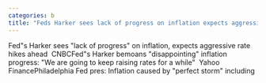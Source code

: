 ```yaml
---
categories: b
title: "Feds Harker sees lack of progress on inflation expects aggressive rate hikes ahead  CNBC"
---
```

Fed"s Harker sees "lack of progress" on inflation, expects aggressive rate hikes ahead&nbsp;&nbsp;CNBCFed"s Harker bemoans "disappointing" inflation progress: "We are going to keep raising rates for a while"&nbsp;&nbsp;Yahoo FinancePhiladelphia Fed pres: Inflation caused by "perfect storm" including